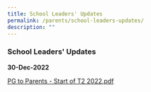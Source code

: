 ```yaml
---
title: School Leaders' Updates
permalink: /parents/school-leaders-updates/
description: ""
---
```

### School Leaders' Updates

**30-Dec-2022**  

[PG to Parents - Start of T2 2022.pdf](/files/par3.pdf)